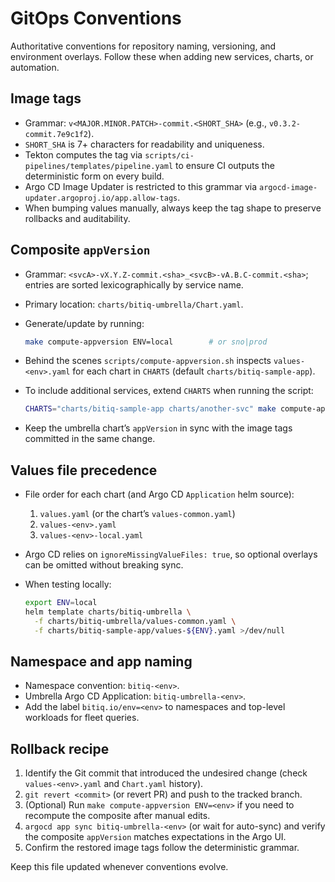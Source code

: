 # GitOps Conventions

Authoritative conventions for repository naming, versioning, and environment overlays. Follow these when adding new services, charts, or automation.

## Image tags

- Grammar: `v<MAJOR.MINOR.PATCH>-commit.<SHORT_SHA>` (e.g., `v0.3.2-commit.7e9c1f2`).
- `SHORT_SHA` is 7+ characters for readability and uniqueness.
- Tekton computes the tag via `scripts/ci-pipelines/templates/pipeline.yaml` to ensure CI outputs the deterministic form on every build.
- Argo CD Image Updater is restricted to this grammar via `argocd-image-updater.argoproj.io/app.allow-tags`.
- When bumping values manually, always keep the tag shape to preserve rollbacks and auditability.

## Composite `appVersion`

- Grammar: `<svcA>-vX.Y.Z-commit.<sha>_<svcB>-vA.B.C-commit.<sha>`; entries are sorted lexicographically by service name.
- Primary location: `charts/bitiq-umbrella/Chart.yaml`.
- Generate/update by running:

  ```bash
  make compute-appversion ENV=local        # or sno|prod
  ```

- Behind the scenes `scripts/compute-appversion.sh` inspects `values-<env>.yaml` for each chart in `CHARTS` (default `charts/bitiq-sample-app`).
- To include additional services, extend `CHARTS` when running the script:

  ```bash
  CHARTS="charts/bitiq-sample-app charts/another-svc" make compute-appversion ENV=sno
  ```

- Keep the umbrella chart’s `appVersion` in sync with the image tags committed in the same change.

## Values file precedence

- File order for each chart (and Argo CD `Application` helm source):
  1. `values.yaml` (or the chart’s `values-common.yaml`)
  2. `values-<env>.yaml`
  3. `values-<env>-local.yaml`
- Argo CD relies on `ignoreMissingValueFiles: true`, so optional overlays can be omitted without breaking sync.
- When testing locally:

  ```bash
  export ENV=local
  helm template charts/bitiq-umbrella \
    -f charts/bitiq-umbrella/values-common.yaml \
    -f charts/bitiq-sample-app/values-${ENV}.yaml >/dev/null
  ```

## Namespace and app naming

- Namespace convention: `bitiq-<env>`.
- Umbrella Argo CD Application: `bitiq-umbrella-<env>`.
- Add the label `bitiq.io/env=<env>` to namespaces and top-level workloads for fleet queries.

## Rollback recipe

1. Identify the Git commit that introduced the undesired change (check `values-<env>.yaml` and `Chart.yaml` history).
2. `git revert <commit>` (or revert PR) and push to the tracked branch.
3. (Optional) Run `make compute-appversion ENV=<env>` if you need to recompute the composite after manual edits.
4. `argocd app sync bitiq-umbrella-<env>` (or wait for auto-sync) and verify the composite `appVersion` matches expectations in the Argo UI.
5. Confirm the restored image tags follow the deterministic grammar.

Keep this file updated whenever conventions evolve.
